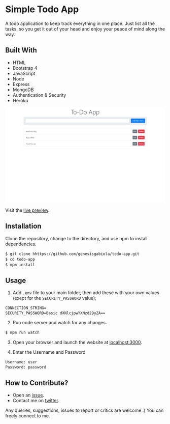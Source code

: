 # Simple Todo App

A todo application to keep track everything in one place. Just list all the tasks, so you get it out of your head and enjoy your peace of mind along the way.


## Built With

- HTML
- Bootstrap 4
- JavaScript
- Node
- Express
- MongoDB
- Authentication & Security
- Heroku

![TodoApp Screenshot](public/img/screenshot.png "TodoApp Screenshot")

Visit the [live preview](https://fullstack-todo-application.herokuapp.com/).


## Installation

Clone the repository, change to the directory, and use npm to install dependencies.

```sh
$ git clone hhttps://github.com/genesisgabiola/todo-app.git
$ cd todo-app
$ npm install
```


## Usage

1. Add `.env` file to your main folder, then add these with your own values (exept for the `SECURITY_PASSWORD` value);

```
CONNECTION_STRING=
SECURITY_PASSWORD=Basic dXNlcjpwYXNzd29yZA==
```

2. Run node server and watch for any changes.

```sh
$ npm run watch
```

3. Open your browser and launch the website at [localhost:3000](https://localhost:3000).

4. Enter the Username and Password

```
Username: user
Password: password
```


## How to Contribute?

- Open an [issue](https://github.com/genesisgabiola/todo-app/issues).
- Contact me on [twitter](http://twitter.com/genesisgabiola).

Any queries, suggestions, issues to report or critics are welcome :) You can freely connect to me.
